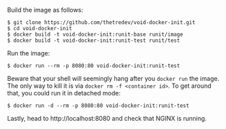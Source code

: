 Build the image as follows:
```
$ git clone https://github.com/thetredev/void-docker-init.git
$ cd void-docker-init
$ docker build -t void-docker-init:runit-base runit/image
$ docker build -t void-docker-init:runit-test runit/test
```

Run the image:
```
$ docker run --rm -p 8080:80 void-docker-init:runit-test
```

Beware that your shell will seemingly hang after you `docker run` the image. The only way to kill it is via `docker rm -f <container id>`. To get around that, you could run it in detached mode:
```
$ docker run -d --rm -p 8080:80 void-docker-init:runit-test
```

Lastly, head to http://localhost:8080 and check that NGINX is running.
